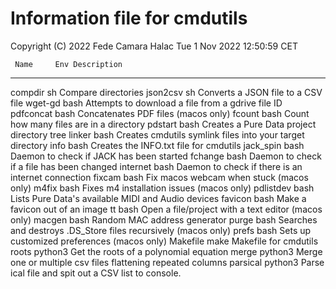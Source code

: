 # Information file for cmdutils

Copyright (C) 2022 Fede Camara Halac
Tue  1 Nov 2022 12:50:59 CET

     Name     Env Description
--------- ------- --------------------------------------------------------------
  compdir      sh Compare directories
 json2csv      sh Converts a JSON file to a CSV file
  wget-gd    bash Attempts to download a file from a gdrive file ID
pdfconcat    bash Concatenates PDF files (macos only)
   fcount    bash Count how many files are in a directory
  pdstart    bash Creates a Pure Data project directory tree
   linker    bash Creates cmdutils symlink files into your target directory
     info    bash Creates the INFO.txt file for cmdutils
jack_spin    bash Daemon to check if JACK has been started
  fchange    bash Daemon to check if a file has been changed
 internet    bash Daemon to check if there is an internet connection
   fixcam    bash Fix macos webcam when stuck (macos only)
    m4fix    bash Fixes m4 installation issues (macos only)
pdlistdev    bash Lists Pure Data's available MIDI and Audio devices
  favicon    bash Make a favicon out of an image
       tt    bash Open a file/project with a text editor (macos only)
   macgen    bash Random MAC address generator
    purge    bash Searches and destroys .DS_Store files recursively (macos only)
    prefs    bash Sets up customized preferences (macos only)
 Makefile    make Makefile for cmdutils
    roots python3 Get the roots of a polynomial equation
    merge python3 Merge one or multiple csv files flattening repeated columns
 parsical python3 Parse ical file and spit out a CSV list to console.
